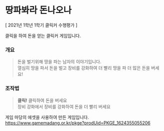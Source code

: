 # 땅파봐라 돈나오나

[ 2021년 1학년 1학기 클릭커 수행평가 ]

클릭을 하여 돈을 얻는 클릭커 게임입니다.

### 개요
> 돈을 벌기위해 땅을 파는 남자의 이야기입니다.<br>
> 열심히 땅을 파서 돈을 벌고 장비를 강화하여 더 빨리 땅을 파 더 많은 돈을 버세요!

### 조작법
> **클릭!** 클릭하여 돈을 버세요<br>
> 장비 강화에서 장비를 강화하여 돈을 더 빨리 버세요

게임 마당의 에셋을 사용하여 만든 게임입니다.<br>
https://www.gamemadang.or.kr/pkge?prodUid=PKGE_1624355055206

